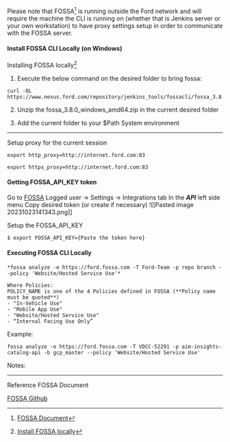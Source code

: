 Please note that FOSSA[^1] is running outside the Ford network and will require the machine the CLI is running on (whether that is Jenkins server or your own workstation) to have proxy settings setup in order to communicate with the FOSSA server.

#### Install FOSSA CLI Locally (on Windows)

Installing FOSSA locally[^2]
1. Execute the below command on the desired folder to bring fossa:
```
curl -OL https://www.nexus.ford.com/repository/jenkins_tools/fossacli/fossa_3.8.0_windows_amd64.zip
```

2. Unzip the fossa_3.8.0_windows_amd64.zip in the current desired folder

3. Add the current folder to your $Path System environment

***


Setup proxy for the current session
```
export http_proxy=http://internet.ford.com:83
```

```
export https_proxy=http://internet.ford.com:83
```

#### Getting FOSSA_API_KEY token

Go to [FOSSA](https://ford.fossa.com/projects)
Logged user -> Settings -> Integrations tab
	In the ***API*** left side menu
	Copy desired token (or create if necessary)
	![[Pasted image 20231023141343.png]]

Setup the FOSSA_API_KEY
```
$ export FOSSA_API_KEY={Paste the token here}
```


#### Executing FOSSA CLI Locally

	*fossa analyze -e https://ford.fossa.com -T Ford-Team -p repo branch --policy 'Website/Hosted Service Use'*

	Where Policies:
	POLICY_NAME is one of the 4 Policies defined in FOSSA (**Policy name must be quoted**)
	- "In-Vehicle Use"
	- "Mobile App Use"
	- "Website/Hosted Service Use"
	- “Internal Facing Use Only”

Example:
```
fossa analyze -e https://ford.fossa.com -T VDCC-52291 -p aim-insights-catalog-api -b gcp_master --policy 'Website/Hosted Service Use'
```




Notes:
***
Reference FOSSA Document

[^1]: [FOSSA Document](https://azureford.sharepoint.com/sites/SDE/SitePages/FOSSA/Using-The-FOSSA-CLI.aspx?web=1)

[FOSSA Github](https://github.ford.com/DevEnablement/pcfdev-guides/tree/master/fossa)

[^2]: [Install FOSSA locally](https://azureford.sharepoint.com/sites/SDE/SitePages/FOSSA/Install-FOSSA-CLI-On-Localhost.aspx)

